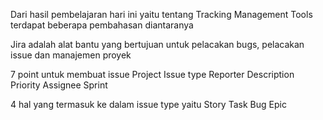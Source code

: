 Dari hasil pembelajaran hari ini yaitu tentang Tracking Management Tools terdapat beberapa pembahasan diantaranya

Jira adalah alat bantu yang bertujuan untuk pelacakan bugs, pelacakan issue dan manajemen proyek

7 point untuk membuat issue
Project
Issue type
Reporter
Description
Priority
Assignee
Sprint

4 hal yang termasuk ke dalam issue type yaitu
Story
Task
Bug
Epic
